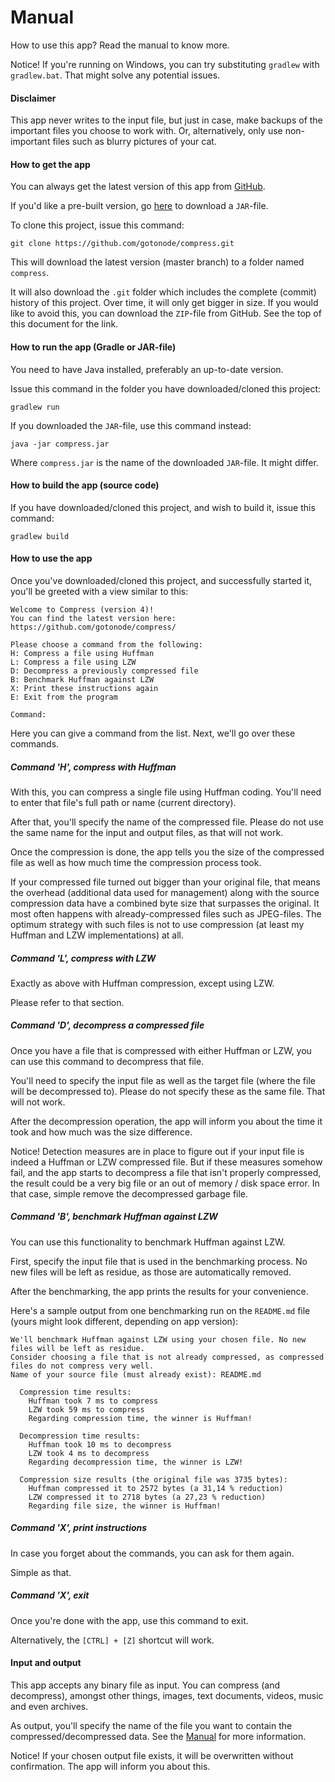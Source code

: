 # Manual

How to use this app? Read the manual to know more.

Notice! If you're running on Windows, you can try substituting `gradlew` with `gradlew.bat`. That might solve any potential issues.

#### Disclaimer

This app never writes to the input file, but just in case, make backups of the important files you choose to work with. Or, alternatively, only use non-important files such as blurry pictures of your cat.

#### How to get the app

You can always get the latest version of this app from [GitHub](https://github.com/gotonode/compress).

If you'd like a pre-built version, go [here](https://github.com/gotonode/compress/releases) to download a `JAR`-file.

To clone this project, issue this command:

```
git clone https://github.com/gotonode/compress.git
```

This will download the latest version (master branch) to a folder named `compress`. 

It will also download the `.git` folder which includes the complete (commit) history of this project. Over time, it will only get bigger in size. If you would like to avoid this, you can download the `ZIP`-file from GitHub. See the top of this document for the link.

#### How to run the app (Gradle or JAR-file)

You need to have Java installed, preferably an up-to-date version.

Issue this command in the folder you have downloaded/cloned this project:

```
gradlew run
```

If you downloaded the `JAR`-file, use this command instead:

```
java -jar compress.jar
```

Where `compress.jar` is the name of the downloaded `JAR`-file. It might differ.

#### How to build the app (source code)

If you have downloaded/cloned this project, and wish to build it, issue this command:

```
gradlew build
```

#### How to use the app

Once you've downloaded/cloned this project, and successfully started it, you'll be greeted with a view similar to this:

```text
Welcome to Compress (version 4)!
You can find the latest version here: https://github.com/gotonode/compress/

Please choose a command from the following:
H: Compress a file using Huffman
L: Compress a file using LZW
D: Decompress a previously compressed file
B: Benchmark Huffman against LZW
X: Print these instructions again
E: Exit from the program

Command:
```

Here you can give a command from the list. Next, we'll go over these commands.

##### Command 'H', compress with Huffman

With this, you can compress a single file using Huffman coding. You'll need to enter that file's full path or name (current directory).

After that, you'll specify the name of the compressed file. Please do not use the same name for the input and output files, as that will not work.

Once the compression is done, the app tells you the size of the compressed file as well as how much time the compression process took.

If your compressed file turned out bigger than your original file, that means the overhead (additional data used for management) along with the source compression data have a combined byte size that surpasses the original. It most often happens with already-compressed files such as JPEG-files. The optimum strategy with such files is not to use compression (at least my Huffman and LZW implementations) at all.

##### Command 'L', compress with LZW

Exactly as above with Huffman compression, except using LZW.

Please refer to that section.

##### Command 'D', decompress a compressed file

Once you have a file that is compressed with either Huffman or LZW, you can use this command to decompress that file.

You'll need to specify the input file as well as the target file (where the file will be decompressed to). Please do not specify these as the same file. That will not work.

After the decompression operation, the app will inform you about the time it took and how much was the size difference.

Notice! Detection measures are in place to figure out if your input file is indeed a Huffman or LZW compressed file. But if these measures somehow fail, and the app starts to decompress a file that isn't properly compressed, the result could be a very big file or an out of memory / disk space error. In that case, simple remove the decompressed garbage file.

##### Command 'B', benchmark Huffman against LZW

You can use this functionality to benchmark Huffman against LZW.

First, specify the input file that is used in the benchmarking process. No new files will be left as residue, as those are automatically removed.

After the benchmarking, the app prints the results for your convenience.

Here's a sample output from one benchmarking run on the `README.md` file (yours might look different, depending on app version):

```text
We'll benchmark Huffman against LZW using your chosen file. No new files will be left as residue.
Consider choosing a file that is not already compressed, as compressed files do not compress very well.
Name of your source file (must already exist): README.md

  Compression time results:
    Huffman took 7 ms to compress
    LZW took 59 ms to compress
    Regarding compression time, the winner is Huffman!

  Decompression time results:
    Huffman took 10 ms to decompress
    LZW took 4 ms to decompress
    Regarding decompression time, the winner is LZW!

  Compression size results (the original file was 3735 bytes):
    Huffman compressed it to 2572 bytes (a 31,14 % reduction)
    LZW compressed it to 2718 bytes (a 27,23 % reduction)
    Regarding file size, the winner is Huffman!
```

##### Command 'X', print instructions

In case you forget about the commands, you can ask for them again.

Simple as that.

##### Command 'X', exit

Once you're done with the app, use this command to exit.

Alternatively, the `[CTRL] + [Z]` shortcut will work.

#### Input and output

This app accepts any binary file as input. You can compress (and decompress), amongst other things, images, text documents, videos, music and even archives.

As output, you'll specify the name of the file you want to contain the compressed/decompressed data. See the [Manual](MANUAL.md) for more information.

Notice! If your chosen output file exists, it will be overwritten without confirmation. The app will inform you about this.